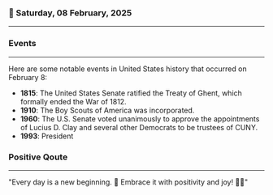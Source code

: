 ### 📅 Saturday, 08 February, 2025
------
### Events
------
Here are some notable events in United States history that occurred on February 8:

- **1815**: The United States Senate ratified the Treaty of Ghent, which formally ended the War of 1812.
- **1910**: The Boy Scouts of America was incorporated.
- **1960**: The U.S. Senate voted unanimously to approve the appointments of Lucius D. Clay and several other Democrats to be trustees of CUNY.
- **1993**: President
### Positive Qoute
------
"Every day is a new beginning. 🎉 Embrace it with positivity and joy! 🌼✨"
